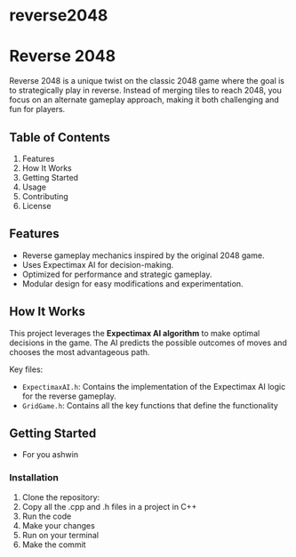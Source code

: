 # reverse2048

Reverse 2048
============

Reverse 2048 is a unique twist on the classic 2048 game where the goal is to strategically play in reverse. Instead of merging tiles to reach 2048, you focus on an alternate gameplay approach, making it both challenging and fun for players.

Table of Contents
-----------------
1. Features
2. How It Works
3. Getting Started
4. Usage
5. Contributing
6. License

Features
--------
- Reverse gameplay mechanics inspired by the original 2048 game.
- Uses Expectimax AI for decision-making.
- Optimized for performance and strategic gameplay.
- Modular design for easy modifications and experimentation.

How It Works
------------
This project leverages the **Expectimax AI algorithm** to make optimal decisions in the game. The AI predicts the possible outcomes of moves and chooses the most advantageous path.

Key files:
- `ExpectimaxAI.h`: Contains the implementation of the Expectimax AI logic for the reverse gameplay.
- `GridGame.h`: Contains all the key functions that define the functionality

Getting Started
---------------
- For you ashwin

### Installation
1. Clone the repository:
2. Copy all the .cpp and .h files in a project in C++
3. Run the code
4. Make your changes
5. Run on your terminal
6. Make the commit
